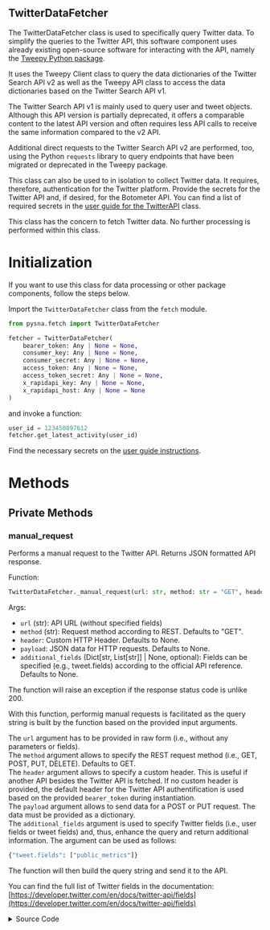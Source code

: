 TwitterDataFetcher
----------------

The TwitterDataFetcher class is used to specifically query Twitter data. To simplify
the queries to the Twitter API, this software component uses already existing
open-source software for interacting with the API, namely the [Tweepy Python package](https://github.com/tweepy/tweepy).

It uses the Tweepy Client class to query the data dictionaries of the Twitter
Search API v2 as well as the Tweepy API class to access the data dictionaries based
on the Twitter Search API v1.

The Twitter Search API v1 is mainly used to query user and tweet objects. Although this API version is partially deprecated, it offers a comparable content to the latest API version and often requires less API calls to receive the same information compared to the v2 API.

Additional direct requests to the Twitter Search
API v2 are performed, too, using the Python ```requests``` library to query endpoints
that have been migrated or deprecated in the Tweepy package.


This class can also be used to in isolation to collect Twitter data. It requires, therefore, authentication for the Twitter platform. Provide the secrets for the Twitter API and, if desired, for the Botometer API. You can find a list of required secrets in the [user guide for the TwitterAPI](../user-guide/overview/TwitterAPI.md) class.

This class has the concern to fetch Twitter data. No further processing is performed within this class.

# Initialization

If you want to use this class for data processing or other package components, follow the steps below.

Import the ```TwitterDataFetcher``` class from the ```fetch``` module.

```python
from pysna.fetch import TwitterDataFetcher

fetcher = TwitterDataFetcher(
    bearer_token: Any | None = None,
    consumer_key: Any | None = None,
    consumer_secret: Any | None = None,
    access_token: Any | None = None,
    access_token_secret: Any | None = None,
    x_rapidapi_key: Any | None = None,
    x_rapidapi_host: Any | None = None
)
```

and invoke a function:

```python
user_id = 123450897612
fetcher.get_latest_activity(user_id)
```

Find the necessary secrets on the [user guide instructions](../user-guide/overview/TwitterAPI.md#initialization).

# Methods

## Private Methods

### manual_request

Performs a manual request to the Twitter API. Returns JSON formatted API response.

Function:
```python
TwitterDataFetcher._manual_request(url: str, method: str = "GET", header: dict | None = None, payload: dict | None = None, additional_fields: Dict[str, List[str]] | None = None)
```

Args:

- ```url``` (str): API URL (without specified fields)  
- ```method``` (str): Request method according to REST. Defaults to "GET".  
- ``header``: Custom HTTP Header. Defaults to None.  
- ``payload``: JSON data for HTTP requests. Defaults to None.  
- ``additional_fields`` (Dict[str, List[str]] | None, optional): Fields can be specified (e.g., tweet.fields) according to the official API reference. Defaults to None.  

The function will raise an exception if the response status code is unlike 200.

With this function, performig manual requests is facilitated as the query string is built by the function based on the provided input arguments.

The ```url``` argument has to be provided in raw form (i.e., without any parameters or fields).  
The ```method``` argument allows to specify the REST request method (i.e., GET, POST, PUT, DELETE). Defaults to GET.  
The ```header``` argument allows to specify a custom header. This is useful if another API besides the Twitter API is fetched. If no custom header is provided, the default header for the Twitter API authentification is used based on the provided ```bearer_token``` during instantiation.  
The ```payload``` argument allows to send data for a POST or PUT request. The data must be provided as a dictionary.  
The ```additional_fields``` argument is used to specify Twitter fields (i.e., user fields or tweet fields) and, thus, enhance the query and return additional information. The argument can be used as follows:

```python
{"tweet.fields": ["public_metrics"]}
```

The function will then build the query string and send it to the API.

You can find the full list of Twitter fields in the documentation: [https://developer.twitter.com/en/docs/twitter-api/fields](https://developer.twitter.com/en/docs/twitter-api/fields)

<details>
<summary>Source Code</summary>
```python
def _manual_request(self, url: str, method: str = "GET", header: dict | None = None, payload: dict | None = None, additional_fields: Dict[str, List[str]] | None = None) -> dict:
    """Perform a manual request to the Twitter API.

    Args:
        url (str): API URL (without specified fields)
        method (str): Request method according to REST. Defaults to "GET".
        header (dict | None): Custom HTTP Header. Defaults to None.
        payload (dict | None): JSON data for HTTP requests. Defaults to None.
        additional_fields (Dict[str, List[str]] | None, optional): Fields can be specified (e.g., tweet.fields) according to the official API reference. Defaults to None.

    Raises:
        Exception: If status code != 200.

    Returns:
        dict: JSON formatted response of API request.
    """
    # if additional_fields were provided
    if additional_fields:
        # init empty string
        fields = "?"
        # create fields string dynamically for every field in additional_fields
        for field in additional_fields.keys():
            # e.g., in format "tweet.fields=lang,author_id"
            fields += f"{field}={','.join(additional_fields[field])}&"
        # append fields to url
        url += fields[:-1]
    if header is None:
        # set header
        header = {"Authorization": f"Bearer {self._bearer_token}"}
    response = requests.request(method=method, url=url, headers=header, json=payload)
    if response.status_code != 200:
        raise Exception("Request returned an error: {} {}".format(response.status_code, response.text))
    return response.json()
```
</details>

_____________

### paginate

Custom pagination function

It turns out that the pagination functions from the Tweepy Python packge are considerably slower than doing the pagination manually. For this reason, this function was designed.

Function:
```python
TwitterDataFetcher._paginate(func, params: Dict[str, str | int], limit: int | None = None, response_attribute: str = "data", page_attribute: str | None = None)
```

Args:

- ``func``: Function used for pagination
- ``params`` (Dict[str, str  |  int]): Dict containing request parameters. Must be of the form ``{'id': ..., 'limit': ..., 'pagination_token': ...}``
- ``limit`` (int | None, optional): Maximum number of results. Defaults to None, thus, no limit.
- ``response_attribute`` (str, optional): Attribute of the Response object. Defaults to "data". Options: ["data", "includes"]
- ``page_attribute`` (str, optional): The attribute that should be extracted for every entry of a page. Defaults to None.

The ``params`` argument is used to specify the parameters for the next page. Therefore, an ``id`` is needed as well as a key indicating the maximm number of results (i.e., ``limit``). ``None`` indicates that no limit is desired and, thus, all available results will be returned. The ``pagination_token`` key can be set to ``None`` initially. This pagination token will be reset during iteraion. In case, you wish to start from a different page than the first one, provide a pagination token. All parameters must be provided via a dictionary of the form:

```python
{"id": 1234456,
"limit": None, # no limit
"pagination_token": None}
```

The ``response_attribute`` argument specifies where to collect the data from the response. If ``data`` is specified, the results are received from the default attribute field of the response. If ``includes`` is specified, the results are obtained from the additional information provided by the Twitter fields.`

The ``page_attribute`` argument specifies what attribute should be extracted for every entry of a page. For instance, if this argument is set to ``id``, then the IDs will be extracted from every entry (e.g., user IDs of user objects).

Inside that function, a counter is incremented for every result that has been fetched. If the limit was reached, the function will break out the loop and will return immediately the obtained results. Otherwise, the function will check if last page was reached and will fetch the next page (if available).

<details>
<summary>Source Code</summary>
```python
def _paginate(self, func, params: Dict[str, str | int], limit: int | None = None, response_attribute: str = "data", page_attribute: str | None = None) -> list:
    """Pagination function

    Args:
        func: Function used for pagination
        params (Dict[str, str  |  int]): Dict containing request parameters. Should be of the form {'id': ..., 'max_results': ..., 'pagination_token': ...}
        limit (int | None, optional): Maximum number of results. Defaults to None, thus, no limit.
        response_attribute (str, optional): Attribute of the Response object. Defaults to "data". Options: ["data", "includes"]

    Raises:
        KeyError: 'id', 'max_results', and 'pagination_token' should be provided in the params dict.

    Returns:
        set: Results
    """
    # init counter
    counter = 0
    # init empty results set
    results = list()
    # set break out var
    break_out = False
    while not break_out:
        # make request
        response = func(**params)
        # if any data exists
        if response.__getattribute__(response_attribute) is not None:
            # iterate over response results
            for item in response.__getattribute__(response_attribute):
                # add result
                if page_attribute is None:
                    results.append(item)
                else:
                    results.append(item.__getattribute__(page_attribute))
                # increment counter
                counter += 1
                # if limit was reached, break
                if (limit is not None) and (counter == limit):
                    # set break_out var to true
                    break_out = True
                    break
            # if last page was reached
            if "next_token" not in response.meta:
                break
            # else, set new pagination token for next iteration
            else:
                params["pagination_token"] = response.meta["next_token"]
        # if no data exists, break
        else:
            break
    return results
```
</details>

_____________

## Twitter user related methods

### get_user_object

Request Twitter user object using Tweepy. The user object is fetched from the Twitter Search API v1. For this, the Tweepy API class is used.

Function:
```python
TwitterDataFetcher.get_user_object(user: str | int)
```

The function takes in either the user ID as string or integer or the user's unique screen name. It returns the requested API v1 user object.

The function handles the performed request based on what user identifier was given.

If the requested user has been suspended from Twitter, an error will be returned and a messeage will be logged to stdout.

<details>
<summary>Source Code</summary>
```python
def get_user_object(self, user: str | int) -> tweepy.models.User:
    """Request Twitter User Object via tweepy

    Args:
        user (str): Either User ID or screen name

    Returns:
        tweepy.User: Twitter User object from tweepy
    """
    try:
        # check if string for user1 is convertible to int in order to check for user ID or screen name
        if (isinstance(user, int)) or (user.isdigit()):
            # get profile for user by user ID
            user_obj = self.api.get_user(user_id=user)
        else:
            # get profile for user by screen name
            user_obj = self.api.get_user(screen_name=user)
    except tweepy.errors.Forbidden as e:
        # log to stdout
        log.error("403 Forbidden: access refused or access is not allowed.")
        # if user ID was provided
        if user.isdigit() or isinstance(user, int):
            url = f"https://api.twitter.com/2/users/{user}"
        else:
            # if screen name was provided
            url = f"https://api.twitter.com/2/users/by/username/{user}"
        response = self._manual_request(url)
        # if an error occured that says the user has been suspended
        if any("User has been suspended" in error["detail"] for error in response["errors"]):
            log.error("User has been suspended from Twitter. Requested user: {}".format(user))
            raise e
        else:
            raise e
    return user_obj
```
</details>

_____________

### get_user_follower_ids

Request Twitter follower IDs from user.

Function:
```python
TwitterDataFetcher.get_user_follower_ids(user: str | int)
```

This function takes in a Twitter user identifier (either ID or unique screen name). It returns all follower user IDs from the specified user as a set. Here, the ``tweepy.Cursor```is used for pagination.

The function handles the performed request based on what user identifier was given.

<details>
<summary>Source Code</summary>
```python
def get_user_follower_ids(self, user: str | int) -> Set[int]:
    """Request Twitter follower IDs from user

    Args:
        user (str | int): Either User ID or screen name.

    Returns:
        Set[int]: Array containing follower IDs
    """
    # check if string for user1 is convertible to int in order to check for user ID or screen name
    if (isinstance(user, int)) or (user.isdigit()):
        params = {"user_id": user}
    else:
        params = {"screen_name": user}

    follower_ids = list()
    for page in tweepy.Cursor(self.api.get_follower_ids, **params).pages():
        follower_ids.extend(page)
    return set(follower_ids)
```
</details>

_____________


### get_user_followee_ids

Request Twitter followee IDs from user.

Function:
```python
TwitterDataFetcher.get_user_followee_ids(user: str | int)
```

This function takes in a Twitter user identifier (i.e., either ID or unique screen name) and returns a set containing all IDs from the user's followees (AKA friends or follows).

The function handles the performed request based on what user identifier was given.

<details>
<summary>Source Code</summary>
```python
def get_user_followee_ids(self, user: str | int) -> Set[int]:
    """Request Twitter followee IDs from user

    Args:
        user (str): Either User ID or screen name.

    Returns:
        Set[int]: Array containing follow IDs
    """
    # check if string for user1 is convertible to int in order to check for user ID or screen name
    if (isinstance(user, int)) or (user.isdigit()):
        params = {"user_id": user}
    else:
        params = {"screen_name": user}

    followee_ids = list()
    for page in tweepy.Cursor(self.api.get_friend_ids, **params).pages():
        followee_ids.extend(page)
    return set(followee_ids)
```
</details>

_____________

### get_latest_activity

Returns latest user's activity by fetching the top element from its timeline.

Function:
```python
TwitterDataFetcher.get_latest_activity(user: str | int)
```

This function takes in a Twitter user identifier (i.e., either ID or unique screen name) and returns the latest activity from the user's timeline. Therefore, the [``_manual_request``](./TwitterDataFetcher.md#manual_request) function is used to request the [corresponding endpoint](https://developer.twitter.com/en/docs/twitter-api/v1/tweets/timelines/api-reference/get-statuses-user_timeline).

Often, this will be a tweet composed by the user itself. Then, all available data of that tweet will be returned as a dictionary.

The function handles the performed request based on what user identifier was given.

<details>
<summary>Source Code</summary>
```python
def get_latest_activity(self, user: str | int) -> dict:
    """Returns latest user's activity by fetching the top element from its timeline.

    Args:
        user (str | int): User ID or screen name.

    Returns:
        dict: Latest activity.
    """
    # if screen name was provided
    if (isinstance(user, str)) and (user.isdigit() is False):
        url = f"https://api.twitter.com/1.1/statuses/user_timeline.json?screen_name={user}&include_rts=true&trim_user=true&tweet_mode=extended"
    # else go with user ID
    else:
        url = f"https://api.twitter.com/1.1/statuses/user_timeline.json?user_id={user}&include_rts=true&trim_user=true&tweet_mode=extended"
    response_json = self._manual_request(url)
    # return the first item since timeline is sorted descending
    return response_json[0]
```
</details>

_____________

### get_latest_activity_date

Get latest activity date from specified user by fetching the top element from its timeline and extract the creation date.

Function:
```python
TwitterDataFetcher.get_latest_activity_date(user: str | int)
```

This function takes in a Twitter user identifier (i.e., either ID or unique screen name) and returns the latest activity date from the user's timeline. Therefore, the [``_manual_request``](./TwitterDataFetcher.md#manual_request) function is used to request the [corresponding endpoint](https://developer.twitter.com/en/docs/twitter-api/v1/tweets/timelines/api-reference/get-statuses-user_timeline).

The latest activity date is determined by fetching the latest activity from the user's timeline first, and then extracting the creation date. Usually, this will be a tweet composed by the user. If this is the case, the creation date of that tweet will be returned, representing the latest public available activity date.

<details>
<summary>Source Code</summary>
```python
def get_latest_activity_date(self, user: str | int) -> str:
    """Get latest activity date from specified user by fetching the top element from its timeline.

    Args:
        user (str | int): User ID or screen name.

    Returns:
        str: Activity date of latest activity.
    """
    # if screen name was provided
    if (isinstance(user, str)) and (user.isdigit() is False):
        url = f"https://api.twitter.com/1.1/statuses/user_timeline.json?screen_name={user}&include_rts=true&trim_user=true"
    # else go with user ID
    else:
        url = f"https://api.twitter.com/1.1/statuses/user_timeline.json?user_id={user}&include_rts=true&trim_user=true"
    response_json = self._manual_request(url)
    # return the first item since timeline is sorted descending
    return response_json[0]["created_at"]
```
</details>

_____________

### get_relationship

Get relationship between two Twitter users.

Function:
```python
TwitterDataFetcher.get_relationship(source_user: str | int, target_user: str | int)
```

The function takes in a source and a target user identifier. It uses the [Tweepy.API.get_friendship](https://docs.tweepy.org/en/stable/api.html#tweepy.API.get_friendship) function to get the relationship. Therefore, this function handles the performed query based on the provided user identifiers.

The function will return the parsed JSON relationship for the source and target user as a dictionary.

<details>
<summary>Source Code</summary>
```python
def get_relationship(self, source_user: str | int, target_user: str | int) -> dict:
    """Get relationship between two users.

    Args:
        user1 (str | int): Source user ID or screen name.
        user2 (str | int): Target user ID or screen name.

    Returns:
        dict: Unpacked tuple of JSON from tweepy Friendship model.

    Reference: https://developer.twitter.com/en/docs/twitter-api/v1/accounts-and-users/follow-search-get-users/api-reference/get-friendships-show#example-response
    """

    params = {"source_id": None, "source_screen_name": None, "target_id": None, "target_screen_name": None}
    # if source_user is int or a digit
    if (isinstance(source_user, int)) or (isinstance(source_user, str) and (source_user.isdigit())):
        params["source_id"] = source_user
    # else if screen name was provided
    elif (isinstance(source_user, str)) and (not source_user.isdigit()):
        params["source_screen_name"] = source_user
    else:
        log.error("No ID or username provided for {}".format(source_user))

    # if target_user is int or a digit
    if (isinstance(target_user, int)) or (isinstance(target_user, str) and (target_user.isdigit())):
        params["target_id"] = target_user
    # else if screen name was provided
    elif (isinstance(target_user, str)) and (not target_user.isdigit()):
        params["target_screen_name"] = target_user
    else:
        log.error("No ID or username provided for {}".format(target_user))

    relationship = self.api.get_friendship(**params)
    return {"source": relationship[0]._json, "target": relationship[1]._json}
```
</details>

_____________

### get_relationship_pairs

Creates pairs for each uniqie combination of provided users based on their relationship.

Function:
```python
TwitterDataFetcher.get_relationship_pairs(users: List[str | int])
```

This function takes in a list of user identifiers (i.e., IDs or unique screen names). It will create a pair of each combination of the provided users and returns their individual relationships.

For instance, if three users ``WWU_Muenster``, ``goetheuni``, ``UniKonstanz`` were provided, the pairs are determined as follows:

1. (``WWU_Muenster``, ``goetheuni``)
2. (``WWU_Muenster``, ``UniKonstanz``)
3. (``goetheuni``, ``WWU_Muenster``)
4. (``goetheuni``, ``UniKonstanz``)
5. (``UniKonstanz``, ``WWU_Muenster``)
6. (``UniKonstanz``, ``goehteuni``)

These pairs are set as dictionary keys. The respective relationships are stored as dictionary values.


<details>
<summary>Source Code</summary>
```python
def get_relationship_pairs(self, users: List[str | int]) -> dict:
    """Creates pairs for each unique combination of provided users based on their relationship.

    Args:
        users (List[str  |  int]): List of user IDs or screen names.

    Returns:
        dict: Pairs of users containing their relationship to each other.
    """
    # init emtpy relationships dict
    relationships = dict()
    # iterate over every pair combination of provided users
    for user in users:
        for other_user in users:
            if user != other_user:
                relationships[(user, other_user)] = self.get_relationship(source_user=user, target_user=other_user)
    return relationships
```
</details>

_____________


### get_liked_tweets_ids

Get (all) liked tweet IDs of the provided user.

Function:
```python
TwitterDataFetcher.get_liked_tweets_ids(user: str | int, limit: int | None = None)
```

Args:  

- ``user`` (str | int): User ID or screen name.
- ``limit`` (int | None): The maximum number of results to be returned. By default, each page will return the maximum number of results available.

This function uses the custom [``TwitterDataFetcher._paginate``](./TwitterDataFetcher.md#paginate) function to get the specified number of results. To get the tweet IDs, the [tweepy.Client.get_liked_tweets](https://docs.tweepy.org/en/stable/client.html#tweepy.Client.get_liked_tweets) function is used.

The function wil return a Python set of the IDs of the liked tweets by the user.

The function handles the performed request based on what user identifier was given.

<details>
<summary>Source Code</summary>
```python
def get_liked_tweets_ids(self, user: str | int, limit: int | None = None) -> list():
    """Get (all) liked Tweets of provided user.

    Args:
        user (str | int): User ID or screen name.
        limit (int | None): The maximum number of results to be returned. By default, each page will return the maximum number of results available.

    Returns:
        Set[int]: Tweet Objects of liked Tweets.
    """
    # if user ID was provided
    if (isinstance(user, int)) or (user.isdigit()):
        params = {"id": user, "max_results": 100, "pagination_token": None}
    else:
        user_obj = self.get_user_object(user)
        params = {"id": user_obj.id, "max_results": 100, "pagination_token": None}

    page_results = self._paginate(self.client.get_liked_tweets, params, limit=limit, page_attribute="id")
    return page_results
```
</details>

_____________

### get_composed_tweets_ids

Get (all) composed tweet IDs of provided user by pagination.

Function:
```python
TwitterDataFetcher.get_composed_tweets_ids(user: str | int, limit: int | None = None)
```

Args:  

- ``user`` (str | int): User ID or screen name.
- ``limit`` (int | None): The maximum number of results to be returned. By default, each page will return the maximum number of results available.

This function uses the custom [``TwitterDataFetcher._paginate``](./TwitterDataFetcher.md#paginate) function to get the specified number of results. To get the tweet IDs, the [tweepy.Client.get_users_tweets](https://docs.tweepy.org/en/stable/client.html?#tweepy.Client.get_users_tweets) function is used.

The function wil return a Python set of the IDs of the composed tweets by the user.

The function handles the performed request based on what user identifier was given.

<details>
<summary>Source Code</summary>
```python
def get_composed_tweets_ids(self, user: str | int, limit: int | None = None) -> list:
    """Get (all) composed Tweets of provided user by pagination.

    Args:
        user (str | int): User ID or screen name.
        limit (int | None): The maximum number of results to be returned. By default, each page will return the maximum number of results available.

    Returns:
        list: Tweet Objects of composed Tweets.
    """

    # user ID is required, if screen name was provided
    if (isinstance(user, str)) and (not user.isdigit()):
        user = self.get_user_object(user).id
    # set params
    params = {"id": user, "max_results": 100, "pagination_token": None}
    # get page results
    page_results = self._paginate(self.client.get_users_tweets, params, limit=limit, page_attribute="id")
    return page_results
```
</details>

_____________


### get_botometer_scores

Returns bot scores from the Botometer API for the specified Twitter account.

Function:
```python
TwitterDataFetcher.get_botometer_scores(user: str | int)
```

This function takes in a Twitter account identifier (i.e., ID or unique screen name.)

This function relies on the external [Botometer API](https://rapidapi.com/OSoMe/api/botometer-pro/details). To use this function, the corresponding RapidAPI secrets need to be provided. See the [secrets overview](../user-guide/overview/TwitterAPI.md#initialization) for more details.

The function gets the user's timeline first and takes the latest 100 tweets from its timeline. Then, this data is send via the ```payload`` argument of the [``TwitterDataFetcher._manual_request``](./TwitterDataFetcher.md#manual_request) function using a POST request. Then, the JSON response is returned.


<details>
<summary>Source Code</summary>
```python
def get_botometer_scores(self, user: str | int) -> dict:
    """Returns bot scores from the Botometer API for the specified Twitter user.

    Args:
        user (str | int): User ID or screen name.

    Returns:
        dict: The raw Botometer scores for the specified user.

    Reference: https://rapidapi.com/OSoMe/api/botometer-pro/details
    """
    if (self._x_rapidapi_key is None) or (self._x_rapidapi_host is None):
        raise ValueError("'X_RAPIDAPI_KEY' and 'X_RAPIDAPI_HOST' secrets for Botometer API need to be provided.")
    # get user object
    user_obj = self.get_user_object(user)
    # get user timeline
    timeline = list(map(lambda x: x._json, self.api.user_timeline(user_id=user_obj.id, count=200)))
    # get user data
    if timeline:
        user_data = timeline[0]["user"]
    else:
        user_data = user_obj._json
    screen_name = "@" + user_data["screen_name"]
    # get latest 100 Tweets
    tweets = list(map(lambda x: x._json, self.api.search_tweets(screen_name, count=100)))
    # set payload
    payload = {"mentions": tweets, "timeline": timeline, "user": user_data}
    # set header
    headers = {"content-type": "application/json", "X-RapidAPI-Key": self._x_rapidapi_key, "X-RapidAPI-Host": self._x_rapidapi_host}
    # set url
    url = "https://botometer-pro.p.rapidapi.com/4/check_account"
    # get results
    response = self._manual_request(url, "POST", headers, payload)
    return response
```
</details>

_____________


## Tweet related methods

### get_tweet_object

Request Twitter tweet object via tweepy.

Function:
```python
TwitterDataFetcher.get_tweet_object(tweet: str | int)
```

The function takes in either the tweet ID as string or integer. It returns the extended tweet object requested via the API v1 using the [tweepy.API.get_status](https://docs.tweepy.org/en/stable/api.html#tweepy.API.get_status) function.

If the requested tweet object has been deleted, an error will be returned and a messeage will be logged to stdout.

Reference: [https://developer.twitter.com/en/docs/twitter-api/v1/data-dictionary/object-model/tweet](https://developer.twitter.com/en/docs/twitter-api/v1/data-dictionary/object-model/tweet)


<details>
<summary>Source Code</summary>
```python
def get_tweet_object(self, tweet: str | int) -> tweepy.models.Status:
    """Request Twitter Tweet Object via tweepy

    Args:
        tweet (int | str): Tweet ID

    Returns:
        tweepy.models.Status: tweepy Status Model

    Reference: https://developer.twitter.com/en/docs/twitter-api/v1/data-dictionary/object-model/tweet
    """
    try:
        tweet_obj = self.api.get_status(tweet, include_entities=True, tweet_mode="extended")
    except tweepy.errors.NotFound as e:
        log.error("404 Not Found: Resource not found.")
        raise e
    except tweepy.errors.Forbidden as e:
        log.error("403 Forbidden: access refused or access is not allowed.")
        raise e
    return tweet_obj
```
</details>
_____________

### get_liking_users_ids

Get (all) liking users of provided tweet by pagination.

Function:

```python
TwitterDataFetcher.get_liking_users_ids(tweet_id: str | int, limit: int | None = None)
```

Args:

- ``tweet`` (str | int): Tweet ID.
- ``limit`` (int | None): The maximum number of results to be returned. By default, each page will return the maximum number of results available.

The function takes in the tweet ID as string or integer representation as well as the limit argument. If limit is none, all available results will be returned. It returns the user IDs of the users that liked the specified tweet.

This function uses the custom [``TwitterDataFetcher._paginate``](./TwitterDataFetcher.md#paginate) function to get the specified number of results. To get the user IDs, the [tweepy.Client.get_liking_users](https://docs.tweepy.org/en/stable/client.html?#tweepy.Client.get_liking_users) function is used.


<details>
<summary>Source Code</summary>
```python
def get_liking_users_ids(self, tweet_id: str | int, limit: int | None = None) -> list:
    """Get (all) liking users of provided Tweet by pagination.

    Args:
        tweet (str | int): Tweet ID.
        limit (int | None): The maximum number of results to be returned. By default, each page will return the maximum number of results available.

    Returns:
        Set[int]: User Objects as list.
    """
    # set params
    params = {"id": tweet_id, "max_results": 100, "pagination_token": None}
    # get page results
    page_results = self._paginate(self.client.get_liking_users, params, limit=limit, page_attribute="id")
    return page_results
```
</details>

_____________

### get_retweeters_ids

Get (all) retweeting users of provided tweet by pagination.

Function:
```python
TwitterDataFetcher.get_retweeters_ids(tweet_id: str | int, limit: int | None = None)
```

Args:

- ``tweet`` (str | int): Tweet ID.
- ``limit`` (int | None): The maximum number of results to be returned. By default, each page will return the maximum number of results available.

The function takes in the tweet ID as string or integer representation as well as the limit argument. If limit is none, all available results will be returned. It returns the user IDs of the users that retweeted the specified tweet.

This function uses the custom [``TwitterDataFetcher._paginate``](./TwitterDataFetcher.md#paginate) function to get the specified number of results. To get the user IDs, the [tweepy.Client.get_retweeters](https://docs.tweepy.org/en/stable/client.html?#tweepy.Client.get_retweeters) function is used.

<details>
<summary>Source Code</summary>
```python
def get_retweeters_ids(self, tweet_id: str | int, limit: int | None = None) -> list:
    """Get (all) retweeting users of provided Tweet by pagination.

    Args:
        tweet (str | int): Tweet ID.
        limit (int | None): The maximum number of results to be returned. By default, each page will return the maximum number of results available.

    Returns:
        Set[int]: User Objects of retweeting users.
    """
    params = {"id": tweet_id, "max_results": 100, "pagination_token": None}
    # get page results
    page_results = self._paginate(self.client.get_retweeters, params, limit=limit, page_attribute="id")
    return page_results
```
</details>

_____________

### get_quoting_users_ids

Get (all) quoting users of provided Tweet by pagination.

Function:

```python
TwitterDataFetcher.get_quoting_users_ids(tweet_id: str | int, limit: int | None = None)
```

Args:  

- ``tweet_id`` (str | int): Tweet ID.
- ``limit`` (int | None): The maximum number of results to be returned. By default, each page will return the maximum number of results available.

The function takes in the tweet ID as string or integer representation as well as the limit argument. If limit is none, all available results will be returned. It returns the user IDs of the users that quoted the specified tweet.

This function uses the custom [``TwitterDataFetcher._paginate``](./TwitterDataFetcher.md#paginate) function to get the specified number of results. To get the tweet objects, the [tweepy.Client.get_quote_tweets](https://docs.tweepy.org/en/stable/client.html?#tweepy.Client.get_quote_tweets) function is used. Then, the quoting users IDs are extracted from the additional information provided within the ``includes`` fields of each page. For more details, see the instructions on the [``TwitterDataFetcher._paginate``](./TwitterDataFetcher.md#paginate) function


<details>
<summary>Source Code</summary>
```python
def get_quoting_users_ids(self, tweet_id: str | int, limit: int | None = None) -> list:
    """Get (all) quoting users of provided Tweet by pagination.

    Args:
        tweet_id (str | int): Tweet ID.
        limit (int | None): The maximum number of results to be returned. By default, each page will return the maximum number of results available.

    Returns:
        list: User Objects of quoting users.
    """
    params = {"id": tweet_id, "max_results": 100, "pagination_token": None}
    # get page results
    page_results = self._paginate(self.client.get_quote_tweets, params, limit=limit, response_attribute="includes", page_attribute="id")
    return page_results
```
</details>

_____________

### get_context_annotations_and_entities

Get context annotations and entities from a tweet object.

Function:

```python
TwitterDataFetcher.get_context_annotations_and_entities(tweet_id: str | int)
```

The function takes in the tweet ID as string or integer representation.

The function returns the context annotations (e.g., topics) and named entities of the specified tweet. Therefore, it uses the [``TwitterDataFetcher._manual_request``](./TwitterDataFetcher.md#manual_request) function. The tweet fields for ``context_annotations`` and ``entities`` are set. If any context annotation or named entity exist, the JSON response of the request is returned, else ``None``.

Reference: [https://developer.twitter.com/en/docs/twitter-api/annotations/overview](https://developer.twitter.com/en/docs/twitter-api/annotations/overview)

<details>
<summary>Source Code</summary>
```python
def get_context_annotations_and_entities(self, tweet_id: str | int) -> dict | None:
    """Get context annotations and entities from a Tweet.

    Args:
        tweet_id (str | int): Tweet ID

    Returns:
        dict | None: context annotations and entities if available, else None.

    Reference: https://developer.twitter.com/en/docs/twitter-api/annotations/overview
    """
    url = f"https://api.twitter.com/2/tweets/{tweet_id}"
    response_json = self._manual_request(url, additional_fields={"tweet.fields": ["context_annotations", "entities"]})
    # if key is not awailable, return None
    if "context_annotations" or "entities" in response_json["data"]:
        return response_json["data"]
    else:
        return None
```
</details>

_____________

### get_public_metrics

Get public metrics from tweet object.

Function:
```python
TwitterDataFetcher.get_public_metrics(tweet_id: str | int)
```

The function takes in the tweet ID as string or integer representation.

The following public metrics are returned:  
- ``impressions_count`` (=views)
- ``quote_count``
- ``reply_count``
- ``retweet_count``
- ``favorite_count`` (=likes)

Here you can find an interpretation of the metrics: [https://developer.twitter.com/en/docs/twitter-api/metrics](https://developer.twitter.com/en/docs/twitter-api/metrics)


The function returns the public metrics of the tweet. Therefore, it uses the [``TwitterDataFetcher._manual_request``](./TwitterDataFetcher.md#manual_request) function. The tweet field for ``public_metrics`` is set. If any context annotation or named entity exist, the JSON response of the request is returned, else ``None``.

<details>
<summary>Source Code</summary>
```python
def get_public_metrics(self, tweet_id: str | int) -> dict:
    """Get public metrics from Tweet Object

    Args:
        tweet_id (str | int): Tweet ID

    Returns:
        dict: Available public metrics for specified Tweet.

    Metrics:
        - impressions_count (=views)
        - quote_count
        - reply_count
        - retweet_count
        - favorite_count (=likes)

    Reference: https://developer.twitter.com/en/docs/twitter-api/metrics
    """
    # set URL
    url = f"https://api.twitter.com/2/tweets/{tweet_id}"
    # make request
    response_json = self._manual_request(url, additional_fields={"tweet.fields": ["public_metrics"]})
    # get public metrics from JSON response
    public_metrics = response_json["data"]["public_metrics"]
    return public_metrics
```
</details>
_____________
